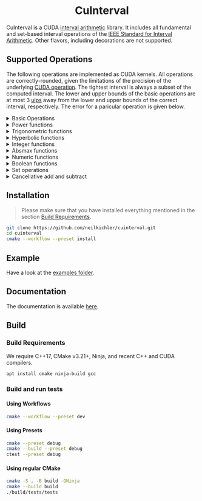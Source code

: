 <h1 align='center'>CuInterval</h1>

CuInterval is a CUDA [interval arithmetic](https://en.wikipedia.org/wiki/Interval_arithmetic) library. It includes all fundamental and set-based interval operations of the [IEEE Standard for Interval Arithmetic](https://ieeexplore.ieee.org/stamp/stamp.jsp?tp=&arnumber=7140721).
Other flavors, including decorations are not supported. 
## Supported Operations

The following operations are implemented as CUDA kernels. All operations are correctly-rounded, given the limitations of the precision of the underlying [CUDA operation](https://docs.nvidia.com/cuda/cuda-c-programming-guide/index.html#id200). The tightest interval is always a subset
of the computed interval. The lower and upper bounds of the basic operations are at most 3 [ulps](https://en.wikipedia.org/wiki/Unit_in_the_last_place) away from the lower and upper bounds of the correct interval, respectively.
The error for a paricular operation is given below.

<details>
<summary>Basic Operations</summary>

| Operation          | Function Description                        | Error [ulps] |
|--------------------|---------------------------------------------|--------------|
| pos                | $\mathbb{IR} \rightarrow \mathbb{IR}$     | 0            |
| neg                | $\mathbb{IR} \rightarrow \mathbb{IR}$     | 0            |
| add                | $\mathbb{IR}^2 \rightarrow \mathbb{IR}$ | 0            |
| sub                | $\mathbb{IR}^2 \rightarrow \mathbb{IR}$ | 0            |
| mul                | $\mathbb{IR}^2 \rightarrow \mathbb{IR}$ | 0            |
| div                | $\mathbb{IR}^2 \rightarrow \mathbb{IR}$ | 0            |
| recip              | $\mathbb{IR} \rightarrow \mathbb{IR}$     | 0            |
| sqr                | $\mathbb{IR} \rightarrow \mathbb{IR}$     | 0            |
| sqrt               | $\mathbb{IR} \rightarrow \mathbb{IR}$     | 0            |
| fma                | $\mathbb{IR}^3 \rightarrow \mathbb{IR}$ | 0            |

</details>

<details>
<summary>Power functions</summary>

| Operation | Function Description                        | Error [ulps] |
|-----------|---------------------------------------------|--------------|
| pown      | $\mathbb{IR} \times \mathbb{N} \rightarrow \mathbb{IR}_{\ge \mathbf{0}}$ | 1 |
| pow       | $\mathbb{IR}^2 \rightarrow \mathbb{IR}_{\ge \mathbf{0}}$ | 1 |
| rootn     | $\mathbb{IR}_{\ge \mathbf{0}} \times \mathbb{N} \rightarrow \mathbb{IR}$ | 2 |
| cbrt      | $\mathbb{IR}_{\ge \mathbf{0}} \rightarrow \mathbb{IR}$     | 1            |
| exp       | $\mathbb{IR} \rightarrow \mathbb{IR}$     | 3            |
| exp2      | $\mathbb{IR} \rightarrow \mathbb{IR}$     | 3            |
| exp10     | $\mathbb{IR} \rightarrow \mathbb{IR}$     | 3            |
| expm1     | $\mathbb{IR} \rightarrow \mathbb{IR}$     | 3            |
| log       | $\mathbb{IR}_{\ge \mathbf{0}} \rightarrow \mathbb{IR}$     | 3            |
| log2      | $\mathbb{IR}_{\ge \mathbf{0}} \rightarrow \mathbb{IR}$     | 3            |
| log10     | $\mathbb{IR}_{\ge \mathbf{0}} \rightarrow \mathbb{IR}$ | 3 |
| log1p     | $\mathbb{IR}_{\ge \mathbf{-1}} \rightarrow \mathbb{IR}$ | 3 |

</details>

<details>
<summary>Trigonometric functions</summary>
  
| Operation | Function Description                        | Error [ulps] |
|-----------|---------------------------------------------|--------------|
| sin       | $\mathbb{IR} \rightarrow \mathbb{IR}$ | 2 |
| cos       | $\mathbb{IR} \rightarrow \mathbb{IR}$ | 2 |
| tan       | $\mathbb{IR} \rightarrow \mathbb{IR}$ | 3 |
| asin      | $\mathbb{IR} \rightarrow \mathbb{IR}$ | 3 |
| acos      | $\mathbb{IR} \rightarrow \mathbb{IR}$ | 3 |
| atan      | $\mathbb{IR} \rightarrow \mathbb{IR}$ | 3 |
| atan2     | $\mathbb{IR}^2 \rightarrow \mathbb{IR}$ | 3 |
| sinpi     | $\mathbb{IR} \rightarrow \mathbb{IR}$ | 3 |
| cospi     | $\mathbb{IR} \rightarrow \mathbb{IR}$ | 3 |

</details>

<details>
<summary>Hyperbolic functions</summary>
  
| Operation | Function Description                        | Error [ulps] |
|-----------|---------------------------------------------|--------------|
| sinh      | $\mathbb{IR} \rightarrow \mathbb{IR}$ | 3 |
| cosh      | $\mathbb{IR} \rightarrow \mathbb{IR}$ | 2 |
| tanh      | $\mathbb{IR} \rightarrow \mathbb{IR}$ | 2 |
| asinh     | $\mathbb{IR} \rightarrow \mathbb{IR}$ | 3 |
| acosh     | $\mathbb{IR} \rightarrow \mathbb{IR}$ | 3 |
| atanh     | $\mathbb{IR} \rightarrow \mathbb{IR}$ | 3 |

</details>


<details>
<summary>Integer functions</summary>
  
| Operation          | Function Description                        | Error [ulps] |
|--------------------|---------------------------------------------|--------------|
| sign               | $\mathbb{IR} \rightarrow \\{-1, 0, 1\\}$      | 0            |
| ceil               | $\mathbb{IR} \rightarrow \mathbb{Z}$     | 0            |
| floor              | $\mathbb{IR} \rightarrow \mathbb{Z}$     | 0            |
| trunc              | $\mathbb{IR} \rightarrow \mathbb{Z}$     | 0            |
| roundTiesToEven    | $\mathbb{IR} \rightarrow \mathbb{Z}$     | 0            |
| roundTiesToAway    | $\mathbb{IR} \rightarrow \mathbb{Z}$     | 0            |

</details>

<details>
  <summary>Absmax functions</summary>
  
| Operation          | Function Description                        | Error [ulps] |
|--------------------|---------------------------------------------|--------------|
| abs                | $\mathbb{IR} \rightarrow \mathbb{IR}_{\ge \mathbf{0}}$     | 0            |
| min                | $\mathbb{IR}^2 \rightarrow \mathbb{IR}$ | 0            |
| max                | $\mathbb{IR}^2 \rightarrow \mathbb{IR}$ | 0            |

</details>

<details>
<summary>Numeric functions</summary>
  
| Operation          | Function Description                        | Error [ulps] |
|--------------------|---------------------------------------------|--------------|
| inf                | $\mathbb{IR} \rightarrow \mathbb{R}$        | 0            |
| sup                | $\mathbb{IR} \rightarrow \mathbb{R}$        | 0            |
| mid                | $\mathbb{IR} \rightarrow \mathbb{R}$        | 0            |
| wid                | $\mathbb{IR} \rightarrow \mathbb{R}$        | 0            |
| rad                | $\mathbb{IR} \rightarrow \mathbb{R}$        | 0            |
| mag                | $\mathbb{IR} \rightarrow \mathbb{R}$        | 0            |
| mig                | $\mathbb{IR} \rightarrow \mathbb{R}$        | 0            |

</details>

<details>
<summary>Boolean functions</summary>
  
| Operation          | Function Description                        | Error [ulps] |
|--------------------|---------------------------------------------|--------------|
| equal              | $\mathbb{IR}^2 \rightarrow \mathbb{B}$ | 0            |
| subset             | $\mathbb{IR}^2 \rightarrow \mathbb{B}$ | 0            |
| interior           | $\mathbb{IR}^2 \rightarrow \mathbb{B}$ | 0            |
| disjoint           | $\mathbb{IR}^2 \rightarrow \mathbb{B}$ | 0            |
| isEmpty            | $\mathbb{IR} \rightarrow \mathbb{B}$     | 0            |
| isEntire           | $\mathbb{IR} \rightarrow \mathbb{B}$     | 0            |
| less               | $\mathbb{IR}^2 \rightarrow \mathbb{B}$ | 0            |
| strictLess         | $\mathbb{IR}^2 \rightarrow \mathbb{B}$ | 0            |
| precedes           | $\mathbb{IR}^2 \rightarrow \mathbb{B}$ | 0            |
| strictPrecedes     | $\mathbb{IR}^2 \rightarrow \mathbb{B}$ | 0            |
| isMember           | $\mathbb{R} \times \mathbb{IR} \rightarrow \mathbb{B}$ | 0            |
| isSingleton        | $\mathbb{IR} \rightarrow \mathbb{B}$     | 0            |
| isCommonInterval   | $\mathbb{IR} \rightarrow \mathbb{B}$     | 0            |

</details>


<details>
<summary>Set operations</summary>
  
| Operation          | Function Description                        | Error [ulps] |
|--------------------|---------------------------------------------|--------------|
| intersection       | $\mathbb{IR}^2 \rightarrow \mathbb{IR}$ | 0            |
| convexHull         | $\mathbb{IR}^2 \rightarrow \mathbb{IR}$ | 0            |
</details>


<details>
<summary>Cancellative add and subtract</summary>
  
| Operation          | Function Description                        | Error [ulps] |
|--------------------|---------------------------------------------|--------------|
| cancelMinus        | $\mathbb{IR}^2 \rightarrow \mathbb{IR}$ | 0            |
| cancelPlus         | $\mathbb{IR}^2 \rightarrow \mathbb{IR}$ | 0            |

</details>

## Installation
> Please make sure that you have installed everything mentioned in the section [Build Requirements](#build-requirements).
```bash
git clone https://github.com/neilkichler/cuinterval.git
cd cuinterval
cmake --workflow --preset install
```

## Example
Have a look at the [examples folder](https://github.com/neilkichler/cuinterval/tree/main/examples).

## Documentation
The documentation is available [here](https://neilkichler.github.io/cuinterval).

## Build

### Build Requirements
We require C++17, CMake v3.21+, Ninja, and recent C++ and CUDA compilers.

```bash
apt install cmake ninja-build gcc
```

### Build and run tests
#### Using Workflows
```bash
cmake --workflow --preset dev
```
#### Using Presets
```bash
cmake --preset debug
cmake --build --preset debug
ctest --preset debug
```
#### Using regular CMake
```bash
cmake -S . -B build -GNinja
cmake --build build
./build/tests/tests
```
